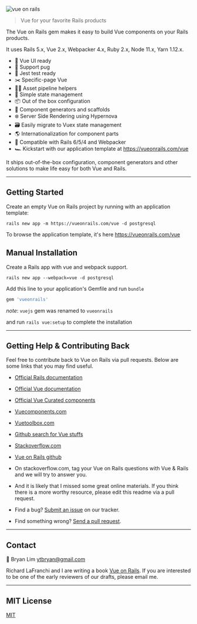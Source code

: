 ![vue on rails](https://vueonrails.com/assets/img/vueonrails.png)

> Vue for your favorite Rails products

The Vue on Rails gem makes it easy to build Vue components on your Rails products.

It uses Rails 5.x, Vue 2.x, Webpacker 4.x, Ruby 2.x, Node 11.x, Yarn 1.12.x.

- 🖖 Vue UI ready
- 🐶 Support pug 
- 🤡 Jest test ready
- ✂️ Specific-page Vue
- 👷🏻️ Asset pipeline helpers
- 🎯 Simple state management
- 📦 Out of the box configuration
- 🔨 Component generators and scaffolds
- ❄️ Server Side Rendering using Hypernova
- 🗃 Easily migrate to Vuex state management
- 🌎 Internationalization for component parts
- 💎 Compatible with Rails 6/5/4 and Webpacker
- 🏎 Kickstart with our application template at https://vueonrails.com/vue

It ships out-of-the-box configuration, component generators and other solutions to make life easy for both Vue and Rails.

---

## Getting Started

Create an empty Vue on Rails project by running with an application template:

```
rails new app -m https://vueonrails.com/vue -d postgresql
```

To browse the application template, it's here https://vueonrails.com/vue

## Manual Installation

Create a Rails app with vue and webpack support.

```
rails new app --webpack=vue -d postgresql
```

Add this line to your application's Gemfile and run `bundle`

```ruby
gem 'vueonrails'
```
*note*: `vuejs` gem was renamed to `vueonrails`

and run `rails vue:setup` to complete the installation

---

## Getting Help & Contributing Back

Feel free to contribute back to Vue on Rails via pull requests. Below are some links that you may find useful.

- [Official Rails documentation](https://guides.rubyonrails.org)
- [Official Vue documentation](https://vuejs.org/v2/guide/)
- [Official Vue Curated components](https://curated.vuejs.org)
- [Vuecomponents.com](https://vuecomponents.com)
- [Vuetoolbox.com](http://www.vuetoolbox.com)
- [Github search for Vue stuffs](https://github.com/search?o=desc&q=vue&s=stars&type=Repositories)
- [Stackoverflow.com](https://stackoverflow.com/questions/tagged/vue.js+ruby-on-rails)
- [Vue on Rails github](https://github.com/vueonrails)

- On stackoverflow.com, tag your Vue on Rails questions with Vue & Rails and we will try to answer you.

- And it is likely that I missed some great online materials. If you think there is a more worthy resource, please edit this readme via a pull request.

- Find a bug? [Submit an issue](https://github.com/vueonrails/vueonrails/issues) on our tracker.

- Find something wrong? [Send a pull request](https://github.com/vueonrails/vueonrails/pulls).

---

## Contact

📮 Bryan Lim ytbryan@gmail.com

Richard LaFranchi and I are writing a book [Vue on Rails](https://vueonrails.com). If you are interested to be one of the early reviewers of our drafts, please email me.

---

## MIT License

[MIT](LICENSE.md)
